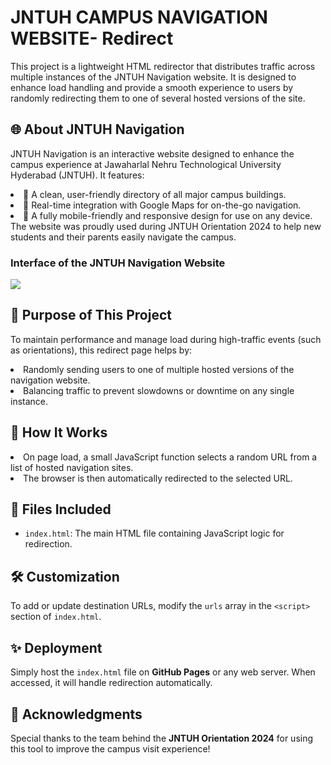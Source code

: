 # JNTUH CAMPUS NAVIGATION WEBSITE- Redirect

This project is a lightweight HTML redirector that distributes traffic across multiple instances of the JNTUH Navigation website. It is designed to enhance load handling and provide a smooth experience to users by randomly redirecting them to one of several hosted versions of the site.

## 🌐 About JNTUH Navigation

JNTUH Navigation is an interactive website designed to enhance the campus experience at Jawaharlal Nehru Technological University Hyderabad (JNTUH). It features:
<li>🏫 A clean, user-friendly directory of all major campus buildings.
<li>📍 Real-time integration with Google Maps for on-the-go navigation.
<li>📱 A fully mobile-friendly and responsive design for use on any device.
The website was proudly used during JNTUH Orientation 2024 to help new students and their parents easily navigate the campus.

### Interface of the JNTUH Navigation Website
<img src="interfacejntu.png">

## 🔀 Purpose of This Project

To maintain performance and manage load during high-traffic events (such as orientations), this redirect page helps by:
<li>Randomly sending users to one of multiple hosted versions of the navigation website.
<li>Balancing traffic to prevent slowdowns or downtime on any single instance.

## 🚀 How It Works

<li>On page load, a small JavaScript function selects a random URL from a list of hosted navigation sites.
<li>The browser is then automatically redirected to the selected URL.

## 📁 Files Included

- `index.html`: The main HTML file containing JavaScript logic for redirection.

## 🛠️ Customization

To add or update destination URLs, modify the `urls` array in the `<script>` section of `index.html`.

## ✨ Deployment

Simply host the `index.html` file on **GitHub Pages** or any web server. When accessed, it will handle redirection automatically.

## 📣 Acknowledgments

Special thanks to the team behind the **JNTUH Orientation 2024** for using this tool to improve the campus visit experience!
